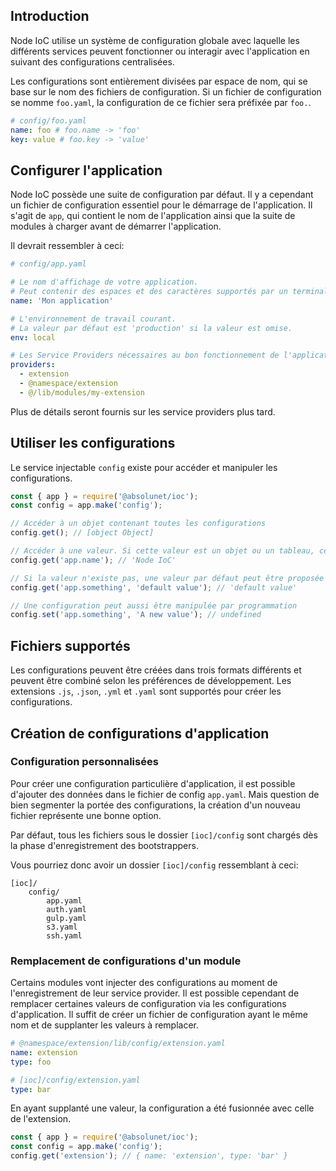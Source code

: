 ## Introduction

Node IoC utilise un système de configuration globale avec laquelle les différents services peuvent fonctionner ou interagir avec l'application en suivant des configurations centralisées.

Les configurations sont entièrement divisées par espace de nom, qui se base sur le nom des fichiers de configuration. Si un fichier de configuration se nomme `foo.yaml`, la configuration de ce fichier sera préfixée par `foo.`.

```yaml
# config/foo.yaml
name: foo # foo.name -> 'foo'
key: value # foo.key -> 'value'
```

## Configurer l'application
Node IoC possède une suite de configuration par défaut. Il y a cependant un fichier de configuration essentiel pour le démarrage de l'application. Il s'agit de `app`, qui contient le nom de l'application ainsi que la suite de modules à charger avant de démarrer l'application.

Il devrait ressembler à ceci:

```yaml
# config/app.yaml

# Le nom d'affichage de votre application.
# Peut contenir des espaces et des caractères supportés par un terminal.
name: 'Mon application'

# L'environnement de travail courant.
# La valeur par défaut est 'production' si la valeur est omise.
env: local

# Les Service Providers nécessaires au bon fonctionnement de l'application
providers:
  - extension
  - @namespace/extension
  - @/lib/modules/my-extension
```

Plus de détails seront fournis sur les service providers plus tard.


## Utiliser les configurations

Le service injectable `config` existe pour accéder et manipuler les configurations.

```javascript
const { app } = require('@absolunet/ioc');
const config = app.make('config');

// Accéder à un objet contenant toutes les configurations
config.get(); // [object Object]

// Accéder à une valeur. Si cette valeur est un objet ou un tableau, cette valeur est retournée
config.get('app.name'); // 'Node IoC'

// Si la valeur n'existe pas, une valeur par défaut peut être proposée
config.get('app.something', 'default value'); // 'default value'

// Une configuration peut aussi être manipulée par programmation
config.set('app.something', 'A new value'); // undefined
```

## Fichiers supportés

Les configurations peuvent être créées dans trois formats différents et peuvent être combiné selon les préférences de développement. Les extensions `.js`, `.json`, `.yml` et `.yaml` sont supportés pour créer les configurations.

## Création de configurations d'application

### Configuration personnalisées
Pour créer une configuration particulière d'application, il est possible d'ajouter des données dans le fichier de config `app.yaml`. Mais question de bien segmenter la portée des configurations, la création d'un nouveau fichier représente une bonne option.

Par défaut, tous les fichiers sous le dossier `[ioc]/config` sont chargés dès la phase d'enregistrement des bootstrappers.

Vous pourriez donc avoir un dossier `[ioc]/config` ressemblant à ceci:

```
[ioc]/
    config/
        app.yaml
        auth.yaml
        gulp.yaml
        s3.yaml
        ssh.yaml
```

### Remplacement de configurations d'un module

Certains modules vont injecter des configurations au moment de l'enregistrement de leur service provider. Il est possible cependant de remplacer certaines valeurs de configuration via les configurations d'application. Il suffit de créer un fichier de configuration ayant le même nom et de supplanter les valeurs à remplacer.

```yaml
# @namespace/extension/lib/config/extension.yaml
name: extension
type: foo

# [ioc]/config/extension.yaml
type: bar
```

En ayant supplanté une valeur, la configuration a été fusionnée avec celle de l'extension.
```javascript
const { app } = require('@absolunet/ioc');
const config = app.make('config');
config.get('extension'); // { name: 'extension', type: 'bar' } 
```